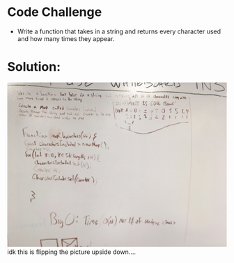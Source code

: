 # Code Challenge
 - Write a function that takes in a string and returns every character used and how many times they appear.

 # Solution:
 ![pic](assets/characterCount2.JPG)
 idk this is flipping the picture upside down....
